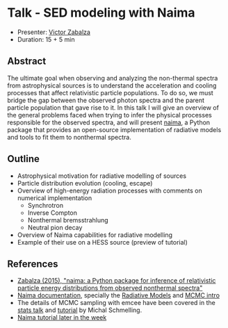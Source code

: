 # Talk - SED modeling with Naima

* Presenter: [Victor Zabalza](https://github.com/zblz/)
* Duration: 15 + 5 min

## Abstract

The ultimate goal when observing and analyzing the non-thermal spectra from
astrophysical sources is to understand the acceleration and cooling processes
that affect relativistic particle populations. To do so, we must bridge the gap
between the observed photon spectra and the parent particle population that
gave rise to it. In this talk I will give an overview of the general problems
faced when trying to infer the physical processes responsible for the observed
spectra, and will present [naima](https://github.com/zblz/naima), a Python
package that provides an open-source implementation of radiative models and
tools to fit them to nonthermal spectra.

## Outline

* Astrophysical motivation for radiative modelling of sources
* Particle distribution evolution (cooling, escape)
* Overview of high-energy radiation processes with comments on numerical
  implementation
  - Synchrotron
  - Inverse Compton
  - Nonthermal bremsstrahlung
  - Neutral pion decay
* Overview of Naima capabilities for radiative modelling
* Example of their use on a HESS source (preview of tutorial)

## References

* [Zabalza (2015), "naima: a Python package for inference of relativistic
  particle energy distributions from observed nonthermal
  spectra"](http://labs.adsabs.harvard.edu/adsabsadsabs/abs/2015arXiv150903319Z/)
* [Naima documentation](http://naima.readthedocs.org), specially the [Radiative
  Models](http://naima.readthedocs.org/en/latest/radiative.html) and [MCMC
  intro](http://naima.readthedocs.org/en/latest/mcmc.html)
* The details of MCMC sampling with emcee have been covered in the [stats
  talk](https://github.com/gammapy/PyGamma15/tree/gh-pages/talks/analysis-stats)
  and
  [tutorial](https://github.com/gammapy/PyGamma15/tree/gh-pages/tutorials/analysis-stats)
  by Michal Schmelling.
* [Naima tutorial later in the
  week](https://github.com/gammapy/PyGamma15/tree/gh-pages/tutorials/naima)
